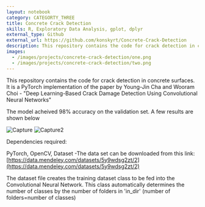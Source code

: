 ```yaml
---
layout: notebook
category: CATEGORTY_THREE
title: Concrete Crack Detection
skills: R, Exploratory Data Analysis, gplot, dplyr
external_type: Github
external_url: https://github.com/konskyrt/Concrete-Crack-Detection
description: This repository contains the code for crack detection in concrete surfaces. It is a PyTorch implementation of the paper by Young-Jin Cha and Wooram Choi Deep Learning-Based Crack Damage Detection Using Convolutional Neural Networks
images:
  - /images/projects/concrete-crack-detection/one.png
  - /images/projects/concrete-crack-detection/two.png
---
```


This repository contains the code for crack detection in concrete surfaces. It is a PyTorch implementation of the paper by Young-Jin Cha and Wooram Choi - "Deep Learning-Based Crack Damage Detection Using Convolutional Neural Networks"


The model acheived 98% accuracy on the validation set. A few results are shown below

![Capture](https://user-images.githubusercontent.com/46296774/103016160-edd0b180-4541-11eb-8cfe-3c7680569eb9.PNG)
![Capture2](https://user-images.githubusercontent.com/46296774/103016173-f4f7bf80-4541-11eb-9bb5-933dcd725d9b.PNG)

Dependencies required:

PyTorch,
OpenCV,
Dataset -The data set can be downloaded from this link: [https://data.mendeley.com/datasets/5y9wdsg2zt/2](https://data.mendeley.com/datasets/5y9wdsg2zt/2)

The dataset file creates the training dataset class to be fed into the Convolutional Neural Network. This class automatically determines the number of classes by the number of folders in 'in_dir' (number of folders=number of classes)